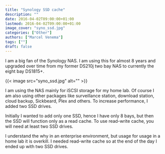 ```yaml
---
title: "Synology SSD cache"
description: ""
date: 2016-04-02T09:00:00+01:00
lastmod: 2016-04-02T09:00:00+01:00
image_cover: "syno_ssd.jpg"
categories: ["Other"]
authors: ["Marcel Venema"] 
tags: [""]
draft: false
---
```


I am a big fan of the Synology NAS. I am using this for almost 8 years and upgraded over time from my former DS210j two bay NAS to currently the eight bay DS1815+.

<!--more-->
{{< image src="syno_ssd.jpg" alt="" >}}

I am using the NAS mainly for iSCSI storage for my home lab. Of course I am also using other packages like surveillance station, download station, cloud backup, Sickbeard, Plex and others. To increase performance, I added two SSD drives. 

Initially I wanted to add only one SSD, hence I have only 8 bays, but then the SSD will function only as a read cache. To use read-write cache, you will need at least two SSD drives. 

I understand the why in an enterprise environment, but usage for usage in a home lab it is overkill. I needed read-write cache so at the end of the day I ended up with two SSD drives.
